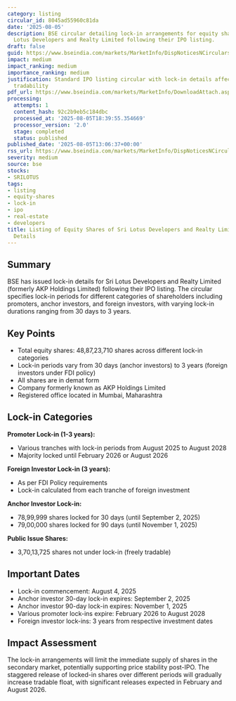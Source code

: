 ```yaml
---
category: listing
circular_id: 8045ad55960c81da
date: '2025-08-05'
description: BSE circular detailing lock-in arrangements for equity shares of Sri
  Lotus Developers and Realty Limited following their IPO listing.
draft: false
guid: https://www.bseindia.com/markets/MarketInfo/DispNoticesNCirculars.aspx?Noticeid={B9484DF6-FC61-4FC9-BF8A-FB2CB80662C7}&noticeno=20250805-41&dt=08/05/2025&icount=41&totcount=61&flag=0
impact: medium
impact_ranking: medium
importance_ranking: medium
justification: Standard IPO listing circular with lock-in details affecting share
  tradability
pdf_url: https://www.bseindia.com/markets/MarketInfo/DownloadAttach.aspx?id=20250805-41&attachedId=ba1397ed-1265-4c6e-9056-9f43b073696c
processing:
  attempts: 1
  content_hash: 92c2b9eb5c184dbc
  processed_at: '2025-08-05T18:39:55.354669'
  processor_version: '2.0'
  stage: completed
  status: published
published_date: '2025-08-05T13:06:37+00:00'
rss_url: https://www.bseindia.com/markets/MarketInfo/DispNoticesNCirculars.aspx?Noticeid={B9484DF6-FC61-4FC9-BF8A-FB2CB80662C7}&noticeno=20250805-41&dt=08/05/2025&icount=41&totcount=61&flag=0
severity: medium
source: bse
stocks:
- SRILOTUS
tags:
- listing
- equity-shares
- lock-in
- ipo
- real-estate
- developers
title: Listing of Equity Shares of Sri Lotus Developers and Realty Limited - Lock-in
  Details
---
```


## Summary

BSE has issued lock-in details for Sri Lotus Developers and Realty Limited (formerly AKP Holdings Limited) following their IPO listing. The circular specifies lock-in periods for different categories of shareholders including promoters, anchor investors, and foreign investors, with varying lock-in durations ranging from 30 days to 3 years.

## Key Points

- Total equity shares: 48,87,23,710 shares across different lock-in categories
- Lock-in periods vary from 30 days (anchor investors) to 3 years (foreign investors under FDI policy)
- All shares are in demat form
- Company formerly known as AKP Holdings Limited
- Registered office located in Mumbai, Maharashtra

## Lock-in Categories

**Promoter Lock-in (1-3 years):**
- Various tranches with lock-in periods from August 2025 to August 2028
- Majority locked until February 2026 or August 2026

**Foreign Investor Lock-in (3 years):**
- As per FDI Policy requirements
- Lock-in calculated from each tranche of foreign investment

**Anchor Investor Lock-in:**
- 78,99,999 shares locked for 30 days (until September 2, 2025)
- 79,00,000 shares locked for 90 days (until November 1, 2025)

**Public Issue Shares:**
- 3,70,13,725 shares not under lock-in (freely tradable)

## Important Dates

- Lock-in commencement: August 4, 2025
- Anchor investor 30-day lock-in expires: September 2, 2025
- Anchor investor 90-day lock-in expires: November 1, 2025
- Various promoter lock-ins expire: February 2026 to August 2028
- Foreign investor lock-ins: 3 years from respective investment dates

## Impact Assessment

The lock-in arrangements will limit the immediate supply of shares in the secondary market, potentially supporting price stability post-IPO. The staggered release of locked-in shares over different periods will gradually increase tradable float, with significant releases expected in February and August 2026.
